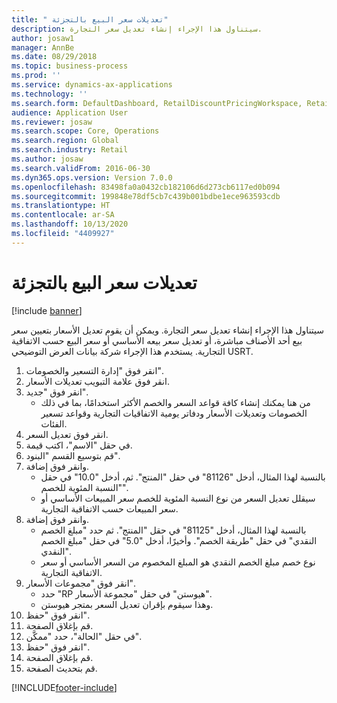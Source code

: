 ```yaml
---
title: " تعديلات سعر البيع بالتجزئة"
description: سيتناول هذا الإجراء إنشاء تعديل سعر التجارة.
author: josaw1
manager: AnnBe
ms.date: 08/29/2018
ms.topic: business-process
ms.prod: ''
ms.service: dynamics-ax-applications
ms.technology: ''
ms.search.form: DefaultDashboard, RetailDiscountPricingWorkspace, RetailPeriodicDiscount, RetailDiscountPriceGroup
audience: Application User
ms.reviewer: josaw
ms.search.scope: Core, Operations
ms.search.region: Global
ms.search.industry: Retail
ms.author: josaw
ms.search.validFrom: 2016-06-30
ms.dyn365.ops.version: Version 7.0.0
ms.openlocfilehash: 83498fa0a0432cb182106d6d273cb6117ed0b094
ms.sourcegitcommit: 199848e78df5cb7c439b001bdbe1ece963593cdb
ms.translationtype: HT
ms.contentlocale: ar-SA
ms.lasthandoff: 10/13/2020
ms.locfileid: "4409927"
---
```

# <a name="retail-price-adjustments"></a> تعديلات سعر البيع بالتجزئة

[!include [banner](../includes/banner.md)]

سيتناول هذا الإجراء إنشاء تعديل سعر التجارة. ويمكن أن يقوم تعديل الأسعار بتعيين سعر بيع أحد الأصناف مباشرة، أو تعديل سعر بيعه الأساسي أو سعر البيع حسب الاتفاقية التجارية. يستخدم هذا الإجراء شركة بيانات العرض التوضيحي USRT.

1. انقر فوق "إدارة التسعير والخصومات".
2. انقر فوق علامة التبويب تعديلات الأسعار.
3. انقر فوق "جديد".
    * من هنا يمكنك إنشاء كافة قواعد السعر والخصم الأكثر استخدامًا، بما في ذلك الخصومات وتعديلات الأسعار ودفاتر يومية الاتفاقيات التجارية وقواعد تسعير الفئات.  
4. انقر فوق تعديل السعر.
5. في حقل "الاسم"، اكتب قيمة.
6. قم بتوسيع القسم "البنود".
7. وانقر فوق إضافة.
    * بالنسبة لهذا المثال، أدخل "81126" في حقل "المنتج". ثم، أدخل "10.0" في حقل "‏‫النسبة المئوية‬ للخصم‬".  
    * سيقلل تعديل السعر من نوع ‏‫النسبة المئوية للخصم سعر المبيعات الأساسي أو سعر المبيعات حسب الاتفاقية التجارية‬.  
8. وانقر فوق إضافة.
    * بالنسبة لهذا المثال، أدخل "81125" في حقل "المنتج". ثم حدد "مبلغ الخصم النقدي" في حقل "طريقة الخصم".    وأخيرًا، أدخل "5.0" في حقل "‏‫مبلغ الخصم النقدي‬".  
    * نوع خصم مبلغ الخصم النقدي هو المبلغ المخصوم من السعر الأساسي أو سعر الاتفاقية التجارية.  
9. انقر فوق "مجموعات الأسعار".
    * حدد "RP هيوستن" في حقل "مجموعة الأسعار".  
    * وهذا سيقوم بإقران تعديل السعر بمتجر هيوستن.  
10. انقر فوق "حفظ".
11. قم بإغلاق الصفحة.
12. في حقل "الحالة"، حدد "ممكَّن".
13. انقر فوق "حفظ".
14. قم بإغلاق الصفحة.
15. قم بتحديث الصفحة.



[!INCLUDE[footer-include](../../includes/footer-banner.md)]